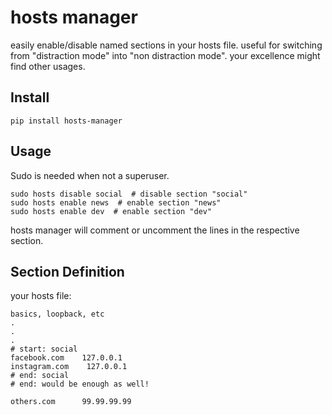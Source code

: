 
# hosts manager

easily enable/disable named sections in your hosts file.
useful for switching from "distraction mode" into "non distraction mode". 
your excellence might find other usages.

## Install

    pip install hosts-manager

## Usage

Sudo is needed when not a superuser.

```
sudo hosts disable social  # disable section "social" 
sudo hosts enable news  # enable section "news" 
sudo hosts enable dev  # enable section "dev"
```

hosts manager will comment or uncomment the lines in the respective section.


## Section Definition

your hosts file:

``` 
basics, loopback, etc
.
.
.
# start: social
facebook.com    127.0.0.1
instagram.com    127.0.0.1
# end: social  
# end: would be enough as well! 

others.com      99.99.99.99
